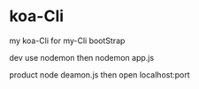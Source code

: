# koa-Cli
my koa-Cli for my-Cli bootStrap


dev use nodemon
then nodemon app.js


product node deamon.js then open localhost:port